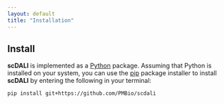 ```yaml
---
layout: default
title: "Installation"
---
```


## Install

<strong>scDALI</strong> is implemented as a [Python](https://www.python.org/downloads/) package. Assuming that Python is installed on your system, you can use the [pip](https://pip.pypa.io/en/stable/) package installer to install <strong>scDALI</strong> by entering the following in your terminal:

    pip install git+https://github.com/PMBio/scdali
